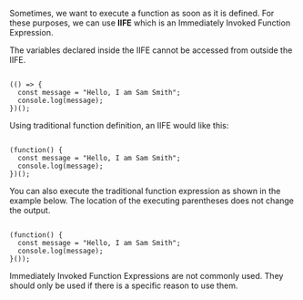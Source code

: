 Sometimes, we want to execute
a function as soon as it is defined.
For these purposes, we can use **IIFE**
which is an Immediately Invoked
Function Expression.

The variables declared inside the IIFE
cannot be accessed from outside the IIFE.

<codeblock language="javascript" type="lesson">
<code>
(() => {
  const message = "Hello, I am Sam Smith";
  console.log(message);
})();
</code>
</codeblock>

Using traditional function definition,
an IIFE would like this:

<codeblock language="javascript" type="lesson">
<code>
(function() {
  const message = "Hello, I am Sam Smith";
  console.log(message);
})();
</code>
</codeblock>

You can also execute the traditional function expression
as shown in the example below.
The location of the executing parentheses
does not change the output.

<codeblock language="javascript" type="lesson">
<code>
(function() {
  const message = "Hello, I am Sam Smith";
  console.log(message);
}());
</code>
</codeblock>

Immediately Invoked Function Expressions
are not commonly used.
They should only be used if
there is a specific reason to use them.
